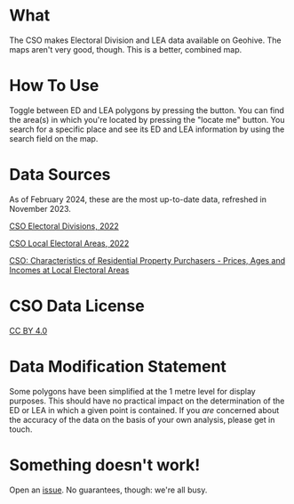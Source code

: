 # What
The CSO makes Electoral Division and LEA data available on Geohive. The maps aren't very good, though.
This is a better, combined map.

# How To Use
Toggle between ED and LEA polygons by pressing the button.
You can find the area(s) in which you're located by pressing the "locate me" button.
You search for a specific place and see its ED and LEA information by using the search field on the map.

# Data Sources
As of February 2024, these are the most up-to-date data, refreshed in November 2023.

[CSO Electoral Divisions, 2022](https://www.geohive.ie/datasets/60b27acc557d4e8bb4b5a781f0622c39_1/about)

[CSO Local Electoral Areas, 2022](https://www.geohive.ie/datasets/e73ec0ad02654778adca35fa86b24a5f_3/about)

[CSO: Characteristics of Residential Property Purchasers - Prices, Ages and Incomes at Local Electoral Areas](https://www.cso.ie/en/releasesandpublications/fp/fp-cropp/characteristicsofresidentialpropertypurchasers-pricesagesandincomesatlocalelectoralareaslea2021/)

# CSO Data License
[CC BY 4.0](https://creativecommons.org/licenses/by/4.0/)

# Data Modification Statement
Some polygons have been simplified at the 1 metre level for display purposes. This should have no practical impact on the determination of the ED or LEA in which a given point is contained. If you _are_ concerned about the accuracy of the data on the basis of your own analysis, please get in touch.

# Something doesn't work!
Open an [issue](https://github.com/urschrei/irish_electoral_divisions/issues). No guarantees, though: we're all busy.
